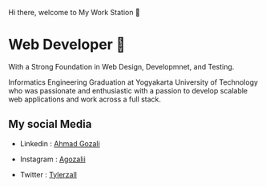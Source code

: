 Hi there, welcome to My Work Station 👋

# Web Developer 🚩

With a Strong Foundation in Web Design, Developmnet, and Testing.

Informatics Engineering Graduation at Yogyakarta University of Technology who was passionate and enthusiastic with a passion to develop scalable web applications and work across a full stack.

## My social Media

- Linkedin : [Ahmad Gozali](https://www.linkedin.com/in/ahmad-gozali/)
* Instagram : [Agozalii](https://www.instagram.com/agozalii/?hl=id)
+ Twitter : [Tylerzall](https://twitter.com/tylerzall)
